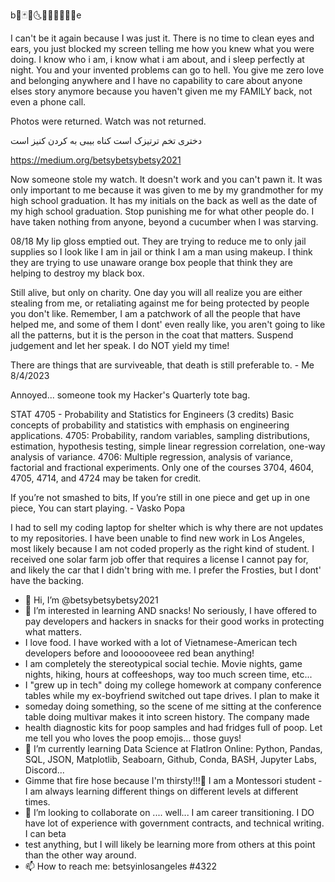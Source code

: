 ‏b🔳🃏🖤🌜🌌🐝😭👨‍👩‍👦e

I can't be it again because I was just it. There is no time to clean eyes and ears, you just blocked my screen telling me how you knew what you were doing. 
I know who i am, i know what i am about, and i sleep perfectly at night.  You and your invented problems can go to hell. You give me zero love and belonging anywhere and I have no capability to care about anyone elses story anymore because you haven't given me my FAMILY back, not even a phone call. 

 


Photos were returned. Watch was not returned. 

دختری تخم ترتیزک است
کناه بیبی به کردن کنیز است

https://medium.org/betsybetsybetsy2021‎



Now someone stole my watch.  It doesn't work and you can't pawn it.  It was only important to me because it was given to me by my grandmother for my high school graduation. It has my initials on the back as well as the date of my high school graduation.  Stop punishing me for what other people do.  I have taken nothing from anyone, beyond a cucumber when I was starving.

08/18
My lip gloss emptied out. They are trying to reduce me to only jail supplies so I look like I am in jail or think I am a man using makeup. I think they are trying to use unaware orange box people that think they are helping to destroy my black box.

Still alive, but only on charity.  One day you will all realize you are either stealing from me, or retaliating against me for being 
protected by people you don't like.  Remember, I am a patchwork of all the people that have helped me, and some of them I dont' even really like, you aren't going to like all the patterns, but it is the person in the coat that matters.  Suspend judgement and let her speak.  I do NOT yield my time!

There are things that are surviveable, that death is still preferable to. - Me 8/4/2023

Annoyed... someone took my Hacker's Quarterly tote bag.

STAT 4705 - Probability and Statistics for Engineers (3 credits) 
Basic concepts of probability and statistics with emphasis on engineering applications. 4705: Probability, random variables, sampling distributions, estimation, hypothesis testing, simple linear regression correlation, one-way analysis of variance. 4706: Multiple regression, analysis of variance, factorial and fractional experiments. Only one of the courses 3704, 4604, 4705, 4714, and 4724 may be taken for credit.

If you’re not smashed to bits,
If you’re still in one piece and get up in one piece,
You can start playing. - Vasko Popa

I had to sell my coding laptop for shelter which is why there are not updates to my repositories.  I have been unable to find new work in Los Angeles, most likely because I am not coded properly as the right kind of student.  I received one solar farm job offer that requires a license I cannot pay for, and likely the car that I didn't bring with me.  I prefer the Frosties, but I dont' have the backing.  

- 👋 Hi, I’m @betsybetsybetsy2021
- 👀 I’m interested in learning AND snacks!  No seriously, I have offered to pay developers and hackers in snacks for their good works in protecting what matters.  
- I love food. I have worked with a lot of Vietnamese-American tech developers before and looooooveee red bean anything!  
- I am completely the stereotypical social techie.  Movie nights, game nights, hiking, hours at coffeeshops, way too much screen time, etc...
- I "grew up in tech" doing my college homework at company conference tables while my ex-boyfriend switched out tape drives. I plan to make it 
- someday doing something, so the scene of me sitting at the conference table doing multivar makes it into screen history.  The company made 
- health diagnostic kits for poop samples and had fridges full of poop.  Let me tell you who loves the poop emojis... those guys!  
- 🌱 I’m currently learning Data Science at FlatIron Online: Python, Pandas, SQL, JSON, Matplotlib, Seaboarn, Github, Conda, BASH, Jupyter Labs, Discord... 
- Gimme that fire hose because I'm thirsty!!!🚒 I am a Montessori student - I am always learning different things on different levels at different times.
- 💞️ I’m looking to collaborate on .... well... I am career transitioning.  I DO have lot of experience with government contracts, and technical writing.  I can beta
- test anything, but I will likely be learning more from others at this point than the other way around. 
- 📫 How to reach me: betsyinlosangeles #4322

<!---
betsybetsybetsy2021/betsybetsybetsy2021 is a ✨ special ✨ repository because its `README.md` (this file) appears on your GitHub profile.
You can click the Preview link to take a look at your changes.
--->
